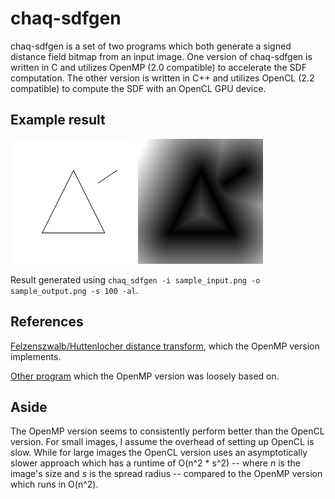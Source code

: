 # chaq-sdfgen
chaq-sdfgen is a set of two programs which both generate a signed distance field bitmap from an input image. One version of chaq-sdfgen is written in C and utilizes OpenMP (2.0 compatible) to accelerate the SDF computation. The other version is written in C++ and utilizes OpenCL (2.2 compatible) to compute the SDF with an OpenCL GPU device.

## Example result
![Input](image/sample_input.png)
![Output](image/sample_output.png)

Result generated using `chaq_sdfgen -i sample_input.png -o sample_output.png -s 100 -al`.

## References
[Felzenszwalb/Huttenlocher distance transform](http://cs.brown.edu/people/pfelzens/dt/), which the OpenMP version
implements.

[Other program](https://github.com/dy/bitmap-sdf) which the OpenMP version was loosely based on.

## Aside
The OpenMP version seems to consistently perform better than the OpenCL version. For small images, I assume the overhead of setting up OpenCL is slow. While for large images the OpenCL version uses an asymptotically slower approach which has a runtime of O(n^2 * s^2) -- where *n* is the image's size and *s* is the spread radius -- compared to the OpenMP version which runs in O(n^2).
